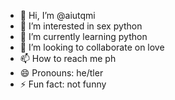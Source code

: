 - 👋 Hi, I’m @aiutqmi
- 👀 I’m interested in sex python
- 🌱 I’m currently learning python
- 💞️ I’m looking to collaborate on love
- 📫 How to reach me ph
- 😄 Pronouns: he/tler
- ⚡ Fun fact: not funny

<!---
aiutqmi/aiutqmi is a ✨ special ✨ repository because its `README.md` (this file) appears on your GitHub profile.
You can click the Preview link to take a look at your changes.
--->
